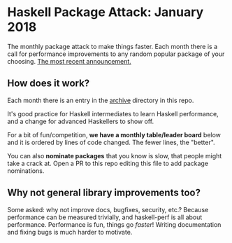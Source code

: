 # Haskell Package Attack: January 2018

The monthly package attack to make things faster. Each month there is a call
for performance improvements to any random popular package of your
choosing. [The most recent announcement.](https://github.com/haskell-perf/attack/blob/master/archive/2018-jan.md)

## How does it work?

Each month there is an entry in the [archive](https://github.com/haskell-perf/attack/tree/master/archive) directory in this repo.

It's good practice for Haskell intermediates to learn Haskell
performance, and a change for advanced Haskellers to show off.

For a bit of fun/competition, **we have a monthly table/leader board**
below and it is ordered by lines of code changed. The fewer lines, the
"better".

You can also **nominate packages** that you know is
slow, that people might take a crack at. Open a PR to this repo
editing this file to add package nominations.

## Why not general library improvements too?

Some asked: why not improve docs, bugfixes, security, etc.? Because
performance can be measured trivially, and haskell-perf is all about
performance. Performance is fun, things go *faster*! Writing
documentation and fixing bugs is much harder to motivate.
